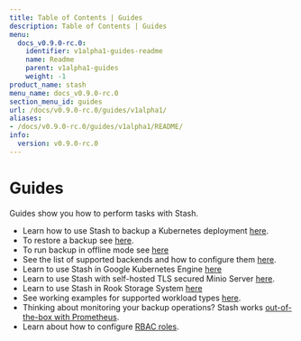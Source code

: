 ```yaml
---
title: Table of Contents | Guides
description: Table of Contents | Guides
menu:
  docs_v0.9.0-rc.0:
    identifier: v1alpha1-guides-readme
    name: Readme
    parent: v1alpha1-guides
    weight: -1
product_name: stash
menu_name: docs_v0.9.0-rc.0
section_menu_id: guides
url: /docs/v0.9.0-rc.0/guides/v1alpha1/
aliases:
- /docs/v0.9.0-rc.0/guides/v1alpha1/README/
info:
  version: v0.9.0-rc.0
---
```


# Guides

Guides show you how to perform tasks with Stash.

- Learn how to use Stash to backup a Kubernetes deployment [here](/docs/v0.9.0-rc.0/guides/v1alpha1/backup).
- To restore a backup see [here](/docs/v0.9.0-rc.0/guides/v1alpha1/restore).
- To run backup in offline mode see [here](/docs/v0.9.0-rc.0/guides/v1alpha1/offline_backup)
- See the list of supported backends and how to configure them [here](/docs/v0.9.0-rc.0/guides/v1alpha1/backends/overview).
- Learn to use Stash in Google Kubernetes Engine [here](/docs/v0.9.0-rc.0/guides/v1alpha1/platforms/gke)
- Learn to use Stash with self-hosted TLS secured Minio Server [here](/docs/v0.9.0-rc.0/guides/v1alpha1/platforms/minio).
- Learn to use Stash in Rook Storage System [here](/docs/v0.9.0-rc.0/guides/v1alpha1/platforms/rook)
- See working examples for supported workload types [here](/docs/v0.9.0-rc.0/guides/v1alpha1/workloads).
- Thinking about monitoring your backup operations? Stash works [out-of-the-box with Prometheus](/docs/v0.9.0-rc.0/guides/v1alpha1/monitoring/overview).
- Learn about how to configure [RBAC roles](/docs/v0.9.0-rc.0/guides/v1alpha1/rbac).
